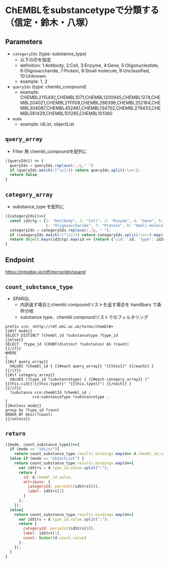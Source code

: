 # ChEMBLをsubstancetypeで分類する（信定・鈴木・八塚）

## Parameters

* `categoryIds` (type: substance_type)
  * 以下のIDを指定
  * definition: 1:Antibody, 2:Cell, 3:Enzyme, 4:Gene, 5:Oligonucleotide, 6:Oligosaccharide, 7:Protein, 8:Small molecule, 9:Unclassified, 10:Unknown
  * example: 1, 2
* `queryIds` (type: chembl_compound)
  * example: CHEMBL2115492,CHEMBL1071,CHEMBL1200945,CHEMBL1274,CHEMBL204021,CHEMBL2111108,CHEMBL286398,CHEMBL252164,CHEMBL304087,CHEMBL452461,CHEMBL134702,CHEMBL279433,CHEMBL591429,CHEMBL101285,CHEMBL101360
* `mode`
  * example: idList, objectList

## `query_array`
- Filter 用 chembl_compoundを配列に
```javascript
({queryIds}) => {
  queryIds = queryIds.replace(/,/g," ")
  if (queryIds.match(/[^\s]/)) return queryIds.split(/\s+/);
  return false;
}
```

## `category_array`
- substance_type を配列に
```javascript
({categoryIds})=>{
  const id2ctg = {1: "Antibody", 2: "Cell", 3: "Enzyme", 4: "Gene", 5: "Oligonucleotide",
                  6: "Oligosaccharide", 7: "Protein", 8: "Small molecule", 9: "Unclassified", 10: "Unknown"}
  categoryIds = categoryIds.replace(/,/g, " ");
  if (categoryIds.match(/[^\s]/)) return categoryIds.split(/\s+/).map(id => {return {'cid': id, 'type': id2ctg[parseInt(id)]}});
  return Object.keys(id2ctg).map(id => {return {'cid': id, 'type': id2ctg[parseInt(id)]}});
}
```

## Endpoint

https://integbio.jp/rdf/mirror/ebi/sparql

## `count_substance_type`
- SPARQL
  - 内訳返す場合とchembl compoundリストを返す場合を handlbars で条件分岐
  - substance type、chembl compoundリストでのフィルタリング

```sparql
prefix cco: <http://rdf.ebi.ac.uk/terms/chembl#>
{{#if mode}}
SELECT DISTINCT ?chembl_id ?substancetype ?type_id
{{else}}
SELECT  ?type_id (COUNT(distinct ?substance) AS ?count)
{{/if}}
WHERE 
{
{{#if query_array}}
  VALUES ?chembl_id { {{#each query_array}} "{{this}}" {{/each}} }
{{/if}}
{{#if category_array}}
  VALUES (?type_id ?substancetype) { {{#each category_array}} ("{{this.cid}}:{{this.type}}" "{{this.type}}") {{/each}} }
{{/if}}
  ?substance cco:chemblId ?chembl_id ;
            cco:substanceType ?substancetype .
}
{{#unless mode}}
group by ?type_id ?count
ORDER BY Desc(?count)
{{/unless}}
```

## `return`

```javascript
({mode, count_substance_type})=>{
  if (mode == "idList"){
    return count_substance_type.results.bindings.map(d=> d.chembl_id.value);
  }else if (mode == "objectList") {
    return count_substance_type.results.bindings.map(d=>{
      var idStrs = d.type_id.value.split(":");
      return {
        id: d.chembl_id.value,
        attribute: {
          categoryId: parseInt(idStrs[0]),
          label: idStrs[1]
        }
      };
    });
  }else{
    return count_substance_type.results.bindings.map(d=>{
      var idStrs = d.type_id.value.split(":");
      return {
        categoryId: parseInt(idStrs[0]),
        label: idStrs[1],
        count: Number(d.count.value)
      };
    }); 
  }
}
```